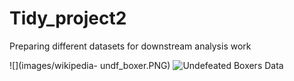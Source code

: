 # Tidy_project2
Preparing different datasets for downstream analysis work

![](images/wikipedia- undf_boxer.PNG)
![Undefeated Boxers Data](https://en.wikipedia.org/wiki/List_of_undefeated_world_boxing_champions)
